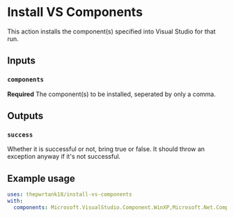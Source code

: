 # Install VS Components

This action installs the component(s) specified into Visual Studio for that run.

## Inputs

### `components`

**Required** The component(s) to be installed, seperated by only a comma.

## Outputs

### `success`

Whether it is successful or not, bring true or false. It should throw an exception anyway if it's not successful.

## Example usage

```yaml
uses: thepwrtank18/install-vs-components
with:
  components: Microsoft.VisualStudio.Component.WinXP,Microsoft.Net.Component.4.6.2.TargetingPack
```
